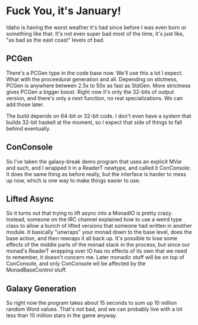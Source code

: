 
# Fuck You, it's January!

Idaho is having the worst weather it's had since before I was even born or
something like that. It's not even super bad most of the time, it's just like,
"as bad as the east coast" levels of bad.

## PCGen

There's a PCGen type in the code base now. We'll use this a lot I expect. What
with the proceedural generation and all. Depending on stictness, PCGen is
anywhere between 2.5x to 50x as fast as StdGen. More strictness gives PCGen a
bigger boost. Right now it's only the 32-bits of output version, and there's
only a next function, no real specializations. We can add those later.

The build depends on 64-bit or 32-bit code. I don't even have a system that
builds 32-bit haskell at the moment, so I expect that side of things to fall
behind eventually.

## ConConsole

So I've taken the galaxy-break demo program that uses an explicit MVar and
such, and I wrapped it in a ReaderT newtype, and called it ConConsole. It does
the same thing as before really, but the interface is harder to mess up now,
which is one way to make things easier to use.

## Lifted Async

So it turns out that trying to lift async into a MonadIO is pretty
crazy. Instead, someone on the IRC channel explained how to use a weird type
class to allow a bunch of lifted versions that someone had written in another
module. It basically "unwraps" your monad down to the base level, does the
base action, and then rewraps it all back up. It's possible to lose some
effects of the middle parts of the monad stack in the process, but since our
monad's ReaderT wrapping over IO has no effects of its own that we need to
remember, it doesn't concern me. Later monadic stuff will be on top of
ConConsole, and only ConConsole wil be affected by the MonadBaseControl stuff.

## Galaxy Generation

So right now the program takes about 15 seconds to sum up 10 million random
Word values. That's not bad, and we can probably live with a lot less than 10
million stars in the game anyway.

